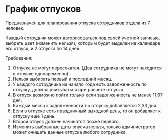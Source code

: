 ﻿# График отпусков

Предназначен для планирования отпуска сотрудников отдела из 7 человек.

Каждый сотрудник может авторизоваться под своей учетной записью, выбрать цвет (изменить нельзя), которым будет выделен на календаре 
его отпуск, и 2 отпуска по 14 дней.

Требования:
1. Отпуска не могут пересекатся. (Два сотрудника не могут находится в отпуске одновременно)
2. Нельзя выбирать первый и последний месяц.
3. У каждого сотрудника на начало года есть задолженность по отпуску, должна учитываться при расчете отпуска.
4. В отпуск возможно пойти только если задолженность не менее 11,67 дня.
5. Каждый месяц к задолженности по отпуску добавляется 2,33 дня.
6. Если в отпуске есть праздничный выходной день, то он добавляет к отпуску ещё 1 день.
7. Второй отпуск должен начинатся позже первого.
8. Изменить выбранные даты опуска нельзя, только администратор может очищать данные отпуска любого сотрудника.
